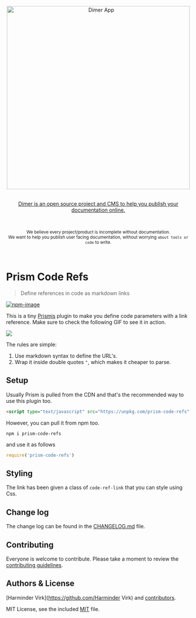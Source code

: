 <div align="center">
  <div>
    <img width="500" src="https://res.cloudinary.com/adonisjs/image/upload/q_100/v1532274184/Dimer_Readme_Banner_lyy7wv.svg" alt="Dimer App">
  </div>
  <br>
  <p>
    <a href="https://dimerapp.com/what-is-dimer">
      Dimer is an open source project and CMS to help you publish your documentation online.
    </a>
  </p>
  <br>
  <p>
    <sub>We believe every project/product is incomplete without documentation. <br /> We want to help you publish user facing documentation, without worrying <code>about tools or code</code> to write.</sub>
  </p>
  <br>
</div>

# Prism Code Refs
> Define references in code as markdown links

[![npm-image]][npm-url]

This is a tiny [Prismjs](https://prismjs.com) plugin to make you define code parameters with a link reference. Make sure to check the following GIF to see it in action. 

![](http://res.cloudinary.com/adonisjs/image/upload/q_100/v1536940672/code-refs_llgerp.gif)

The rules are simple:

1. Use markdown syntax to define the URL's.
2. Wrap it inside double quotes `"`, which makes it cheaper to parse.

## Setup
Usually Prism is pulled from the CDN and that's the recommended way to use this plugin too.

```html
<script type="text/javascript" src="https://unpkg.com/prism-code-refs" />
```

However, you can pull it from npm too.

```shell
npm i prism-code-refs
```

and use it as follows

```js
require('prism-code-refs')
```

## Styling
The link has been given a class of `code-ref-link` that you can style using Css.


## Change log

The change log can be found in the [CHANGELOG.md](https://github.com/dimerapp/prism-ref-links/CHANGELOG.md) file.

## Contributing

Everyone is welcome to contribute. Please take a moment to review the [contributing guidelines](CONTRIBUTING.md).

## Authors & License
[Harminder Virk](https://github.com/Harminder Virk) and [contributors](https://github.com/dimerapp/prism-ref-links/graphs/contributors).

MIT License, see the included [MIT](LICENSE.md) file.

[npm-image]: https://img.shields.io/npm/v/prism-code-refs.svg?style=flat-square&logo=npm
[npm-url]: https://npmjs.org/package/prism-code-refs "npm"
